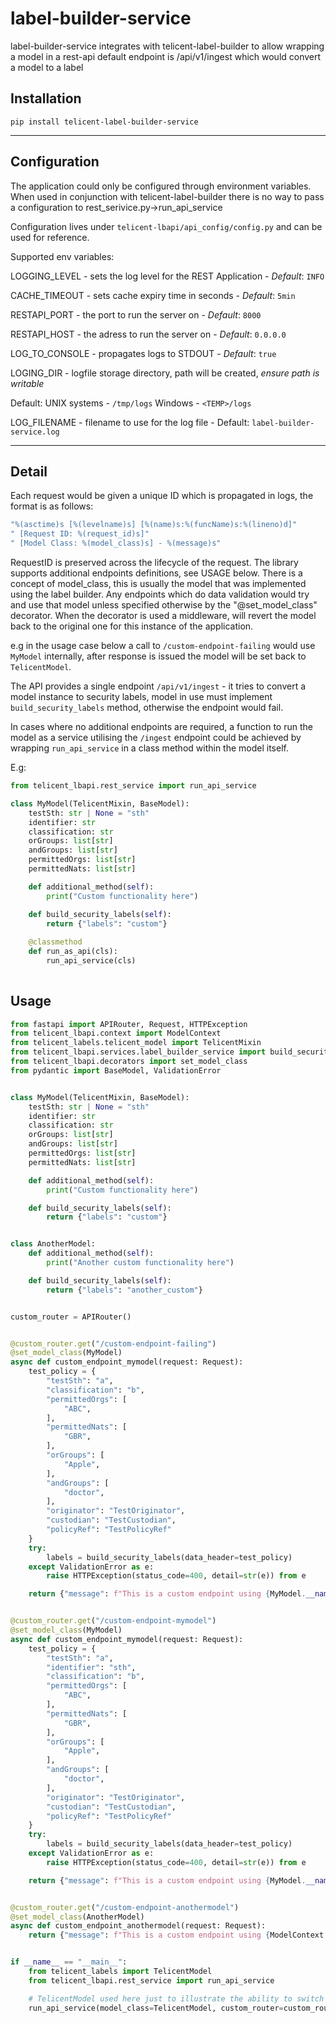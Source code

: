 # label-builder-service

label-builder-service integrates with telicent-label-builder to allow wrapping a model in a rest-api
default endpoint is /api/v1/ingest which would convert a model to a label


## Installation

```shell
pip install telicent-label-builder-service
```

---

## Configuration

The application could only be configured through environment variables. When used in conjunction with 
telicent-label-builder there is no way to pass a configuration to rest_serivice.py->run_api_service

Configuration lives under `telicent-lbapi/api_config/config.py` and can be used for reference.

Supported env variables:

LOGGING_LEVEL - sets the log level for the REST Application - *Default*: `INFO`

CACHE_TIMEOUT - sets cache expiry time in seconds - *Default*: `5min`

RESTAPI_PORT - the port to run the server on - *Default*: `8000`

RESTAPI_HOST - the adress to run the server on - *Default*: `0.0.0.0`

LOG_TO_CONSOLE - propagates logs to STDOUT - *Default*: `true`

LOGING_DIR - logfile storage directory, path will be created, *ensure path is writable*

Default: UNIX systems - `/tmp/logs` Windows - `<TEMP>/logs`

LOG_FILENAME - filename to use for the log file - Default: `label-builder-service.log`

---

## Detail

Each request would be given a unique ID which is propagated in logs, the format is as follows:
```bash   
"%(asctime)s [%(levelname)s] [%(name)s:%(funcName)s:%(lineno)d]" 
" [Request ID: %(request_id)s]"
" [Model Class: %(model_class)s] - %(message)s"
```

RequestID is preserved across the lifecycle of the request.
The library supports additional endpoints definitions, see USAGE below. There is a concept of model_class, this is 
usually the model that was implemented using the label builder. Any endpoints which do data validation would try and 
use that model unless specified otherwise by the "@set_model_class" decorator. When the decorator is used a middleware,
will revert the model back to the original one for this instance of the application.

e.g in the usage case below a call to `/custom-endpoint-failing` would use `MyModel` internally, after response is 
issued the model will be set back to `TelicentModel`.

The API provides a single endpoint `/api/v1/ingest` - it tries to convert a model instance to security labels, model
in use must implement `build_security_labels` method, otherwise the endpoint would fail.

In cases where no additional endpoints are required, a function to run the model as a service utilising the `/ingest` 
endpoint could be achieved by wrapping `run_api_service` in a class method within the model itself.

E.g:

```python
from telicent_lbapi.rest_service import run_api_service

class MyModel(TelicentMixin, BaseModel):
    testSth: str | None = "sth"
    identifier: str
    classification: str
    orGroups: list[str]
    andGroups: list[str]
    permittedOrgs: list[str]
    permittedNats: list[str]

    def additional_method(self):
        print("Custom functionality here")

    def build_security_labels(self):
        return {"labels": "custom"}
    
    @classmethod
    def run_as_api(cls):
        run_api_service(cls)
    
```

## Usage

```python
from fastapi import APIRouter, Request, HTTPException
from telicent_lbapi.context import ModelContext
from telicent_labels.telicent_model import TelicentMixin
from telicent_lbapi.services.label_builder_service import build_security_labels
from telicent_lbapi.decorators import set_model_class
from pydantic import BaseModel, ValidationError


class MyModel(TelicentMixin, BaseModel):
    testSth: str | None = "sth"
    identifier: str
    classification: str
    orGroups: list[str]
    andGroups: list[str]
    permittedOrgs: list[str]
    permittedNats: list[str]

    def additional_method(self):
        print("Custom functionality here")

    def build_security_labels(self):
        return {"labels": "custom"}


class AnotherModel:
    def additional_method(self):
        print("Another custom functionality here")

    def build_security_labels(self):
        return {"labels": "another_custom"}


custom_router = APIRouter()


@custom_router.get("/custom-endpoint-failing")
@set_model_class(MyModel)
async def custom_endpoint_mymodel(request: Request):
    test_policy = {
        "testSth": "a",
        "classification": "b",
        "permittedOrgs": [
            "ABC",
        ],
        "permittedNats": [
            "GBR",
        ],
        "orGroups": [
            "Apple",
        ],
        "andGroups": [
            "doctor",
        ],
        "originator": "TestOriginator",
        "custodian": "TestCustodian",
        "policyRef": "TestPolicyRef"
    }
    try:
        labels = build_security_labels(data_header=test_policy)
    except ValidationError as e:
        raise HTTPException(status_code=400, detail=str(e)) from e

    return {"message": f"This is a custom endpoint using {MyModel.__name__}", "labels": labels}


@custom_router.get("/custom-endpoint-mymodel")
@set_model_class(MyModel)
async def custom_endpoint_mymodel(request: Request):
    test_policy = {
        "testSth": "a",
        "identifier": "sth",
        "classification": "b",
        "permittedOrgs": [
            "ABC",
        ],
        "permittedNats": [
            "GBR",
        ],
        "orGroups": [
            "Apple",
        ],
        "andGroups": [
            "doctor",
        ],
        "originator": "TestOriginator",
        "custodian": "TestCustodian",
        "policyRef": "TestPolicyRef"
    }
    try:
        labels = build_security_labels(data_header=test_policy)
    except ValidationError as e:
        raise HTTPException(status_code=400, detail=str(e)) from e

    return {"message": f"This is a custom endpoint using {MyModel.__name__}", "labels": labels}


@custom_router.get("/custom-endpoint-anothermodel")
@set_model_class(AnotherModel)
async def custom_endpoint_anothermodel(request: Request):
    return {"message": f"This is a custom endpoint using {ModelContext.get_model_class()}"}


if __name__ == "__main__":
    from telicent_labels import TelicentModel
    from telicent_lbapi.rest_service import run_api_service

    # TelicentModel used here just to illustrate the ability to switch models, the api is model driven.
    run_api_service(model_class=TelicentModel, custom_router=custom_router)

```
